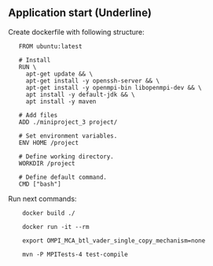 ## Application start (Underline)

Create dockerfile with following structure:

```
   FROM ubuntu:latest
   
   # Install
   RUN \
     apt-get update && \
     apt-get install -y openssh-server && \
     apt-get install -y openmpi-bin libopenmpi-dev && \
     apt install -y default-jdk && \
     apt install -y maven
   
   # Add files
   ADD ./miniproject_3 project/
   
   # Set environment variables.
   ENV HOME /project
   
   # Define working directory.
   WORKDIR /project
   
   # Define default command.
   CMD ["bash"]
```

Run next commands:

```
    docker build ./
    
    docker run -it --rm
    
    export OMPI_MCA_btl_vader_single_copy_mechanism=none
    
    mvn -P MPITests-4 test-compile
```
